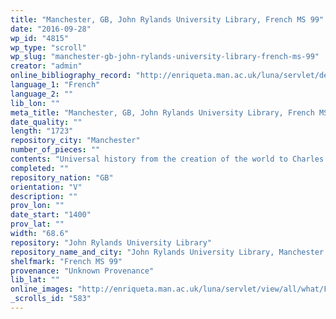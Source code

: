 ```yaml
---
title: "Manchester, GB, John Rylands University Library, French MS 99"
date: "2016-09-28"
wp_id: "4815"
wp_type: "scroll"
wp_slug: "manchester-gb-john-rylands-university-library-french-ms-99"
creator: "admin"
online_bibliography_record: "http://enriqueta.man.ac.uk/luna/servlet/detail/Manchester~91~1~103120~105971:Philistines-battle-with-Israel?sort=Reference_Number%2CPage%2CCurrent_Repository&qvq=w4s:/what/French%20MS%2099;sort:Reference_Number%2CPage%2CCurrent_Repository;lc:Manchester~91~1&mi=4&trs=21"
language_1: "French"
language_2: ""
lib_lon: ""
meta_title: "Manchester, GB, John Rylands University Library, French MS 99"
date_quality: ""
length: "1723"
repository_city: "Manchester"
number_of_pieces: ""
contents: "Universal history from the creation of the world to Charles VII of France."
completed: ""
repository_nation: "GB"
orientation: "V"
description: ""
prov_lon: ""
date_start: "1400"
prov_lat: ""
width: "68.6"
repository: "John Rylands University Library"
repository_name_and_city: "John Rylands University Library, Manchester GB"
shelfmark: "French MS 99"
provenance: "Unknown Provenance"
lib_lat: ""
online_images: "http://enriqueta.man.ac.uk/luna/servlet/view/all/what/French%20MS%2099?sort=Reference_Number,Page,Current_Repository"
_scrolls_id: "583"
---
```




